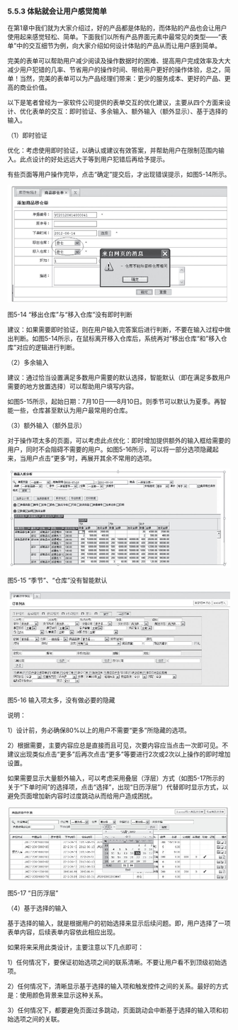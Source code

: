 ### 5.5.3 体贴就会让用户感觉简单

在第1章中我们就为大家介绍过，好的产品都是体贴的，而体贴的产品也会让用户使用起来感觉轻松、简单。下面我们以所有产品界面元素中最常见的类型——“表单”中的交互细节为例，向大家介绍如何设计体贴的产品从而让用户感到简单。

完美的表单可以帮助用户减少阅读及操作数据时的困难、提高用户完成效率及大大减少用户犯错的几率、节省用户的操作时间、带给用户更好的操作体验，总之，简单！当然，完美的表单可以为产品经理们带来：更少的服务成本、更好的产品、更高的商业价值。

以下是笔者曾经为一家软件公司提供的表单交互的优化建议，主要从四个方面来设计、优化表单的交互：即时验证、多余输入、额外输入（额外显示）、基于选择的输入。

（1）即时验证

优化：考虑使用即时验证，以确认或建议有效答案，并帮助用户在限制范围内输入。此点设计的好处远远大于等到用户犯错后再给予提示。

有些页面等用户操作完毕，点击“确定”提交后，才出现错误提示，如图5-14所示。

![](images/image01476_jpeg)

图5-14 “移出仓库”与“移入仓库”没有即时判断

建议：如果需要即时验证，则在用户输入完答案后进行判断，不要在输入过程中做出判断。如图5-14所示，在鼠标离开移入仓库后，系统再对“移出仓库“和”移入仓库”对应的逻辑进行判断。

（2）多余输入

建议：通过恰当设置满足多数用户需要的默认选择，智能默认（即在满足多数用户需要的地方放置选择）可以帮助用户填写内容。

如图5-15所示，起始日期：7月10日——8月10日。则季节可以默认为夏季。再智能一些，仓库甚至默认为用户最常用的仓库。

（3）额外输入（额外显示）

对于操作项太多的页面，可以考虑此点优化：即时增加提供额外的输入框给需要的用户，同时不会阻碍不需要的用户。如图5-16所示，可以将一部分选项隐藏起来，当用户点击“更多”时，再展开其余不常用的选项。

![](images/image01477_jpeg)

图5-15 “季节”、“仓库”没有智能默认

![](images/image01478_jpeg)

图5-16 输入项太多，没有做必要的隐藏

说明：

1）设计前，务必确保80%以上的用户不需要“更多”所隐藏的选项。

2）根据需要，主要内容应总是直接而且可见，次要内容应当点击一次即可见。不建议出现类似点击“更多”后再次点击“更多”等要进行2次或2次以上操作的即时增加设置。

如果需要显示大量额外输入，可以考虑采用叠层（浮层）方式（如图5-17所示的关于“下单时间”的选择项，点击“选择”，出现“日历浮层”）代替即时显示方式，以避免页面增加新内容时过度跳动从而给用户造成困扰。

![](images/image01479_jpeg)

图5-17 “日历浮层”

（4）基于选择的输入

基于选择的输入，就是根据用户的初始选择来显示后续问题。即，用户选择了一项表单内容，后续表单内容依此相应出现。

如果将来采用此类设计，主要注意以下几点即可：

1）任何情况下，要保证初始选项之间的联系清晰。不要让用户看不到顶级初始选项。

2）任何情况下，清晰显示基于选择的输入项和触发控件之间的关系。最好的方式是：使用颜色背景来显示这种关系。

3）任何情况下，都要避免页面过多跳动，页面跳动会中断基于选择的输入项和初始选项之间的关联。
